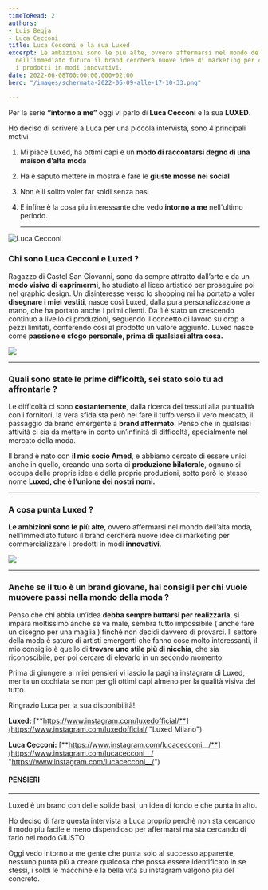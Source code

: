 ```yaml
---
timeToRead: 2
authors:
- Luis Beqja
- Luca Cecconi
title: Luca Cecconi e la sua Luxed
excerpt: Le ambizioni sono le più alte, ovvero affermarsi nel mondo dell’alta moda,
  nell’immediato futuro il brand cercherà nuove idee di marketing per commercializzare
  i prodotti in modi innovativi.
date: 2022-06-08T00:00:00.000+02:00
hero: "/images/schermata-2022-06-09-alle-17-10-33.png"

---
```

Per la serie **“intorno a me”** oggi vi parlo di **Luca Cecconi** e la sua **LUXED**.

Ho deciso di scrivere a Luca per una piccola intervista, sono 4 principali motivi

1. Mi piace Luxed, ha ottimi capi e un **modo di raccontarsi degno di una maison d’alta moda**
2. Ha è saputo mettere in mostra e fare le **giuste mosse nei social**
3. Non è il solito voler far soldi senza basi
4. E infine è la cosa piu interessante che vedo **intorno a me** nell'ultimo periodo.

   ***

![Luca Cecconi](/images/schermata-2022-06-09-alle-17-10-09.png)

### Chi sono Luca Cecconi e Luxed ?

Ragazzo di Castel San Giovanni, sono da sempre attratto dall’arte e da un **modo visivo di esprimermi**, ho studiato al liceo artistico per proseguire poi nel graphic design. Un disinteresse verso lo shopping mi ha portato a voler **disegnare i miei vestiti**, nasce così Luxed, dalla pura personalizzazione a mano, che ha portato anche i primi clienti. Da lì è stato un crescendo continuo a livello di produzioni, seguendo il concetto di lavoro su drop a pezzi limitati, conferendo così al prodotto un valore aggiunto. Luxed nasce come **passione e sfogo personale, prima di qualsiasi altra cosa.**

![](/images/schermata-2022-06-09-alle-17-29-45.png)

***

### Quali sono state le prime difficoltà, sei stato solo tu ad affrontarle ?

Le difficoltà ci sono **costantemente**, dalla ricerca dei tessuti alla puntualità con i fornitori, la vera sfida sta però nel fare il tuffo verso il vero mercato, il passaggio da brand emergente a **brand affermato**. Penso che in qualsiasi attività ci sia da mettere in conto un’infinità di difficoltà, specialmente nel mercato della moda.

Il brand è nato con **il mio socio Amed**, e abbiamo cercato di essere unici anche in quello, creando una sorta di **produzione bilaterale**, ognuno si occupa delle proprie idee e delle proprie produzioni, sotto però lo stesso nome **Luxed, che è l’unione dei nostri nomi.**

***

### A cosa punta Luxed ?

**Le ambizioni sono le più alte**, ovvero affermarsi nel mondo dell’alta moda, nell’immediato futuro il brand cercherà nuove idee di marketing per commercializzare i prodotti in modi **innovativi**.

![](/images/schermata-2022-06-09-alle-17-14-10.png)

***

### Anche se il tuo è un brand giovane, hai consigli per chi vuole muovere passi nella mondo della moda ?

Penso che chi abbia un’idea **debba sempre buttarsi per realizzarla**, si impara moltissimo anche se va male, sembra tutto impossibile ( anche fare un disegno per una maglia ) finché non decidi davvero di provarci. Il settore della moda è saturo di artisti emergenti che fanno cose molto interessanti, il mio consiglio è quello di **trovare uno stile più di nicchia**, che sia riconoscibile, per poi cercare di elevarlo in un secondo momento.

Prima di giungere ai miei pensieri vi lascio la pagina instagram di Luxed, merita un occhiata se non per gli ottimi capi almeno per la qualità visiva del tutto.

Ringrazio Luca per la sua disponibilità!

**Luxed:** [**https://www.instagram.com/luxedofficial/**](https://www.instagram.com/luxedofficial/ "Luxed Milano")

**Luca Cecconi:** [**https://www.instagram.com/lucacecconi__/**](https://www.instagram.com/lucacecconi__/ "https://www.instagram.com/lucacecconi__/")

#### PENSIERI

***

Luxed è un brand con delle solide basi, un idea di fondo e che punta in alto.

Ho deciso di fare questa intervista a Luca proprio perchè non sta cercando il modo piu facile e meno dispendioso per affermarsi ma sta cercando di farlo nel modo GIUSTO.

Oggi vedo intorno a me gente che punta solo al successo apparente, nessuno punta più a creare qualcosa che possa essere identificato in se stessi, i soldi le macchine e la bella vita su instagram valgono più del concreto.
